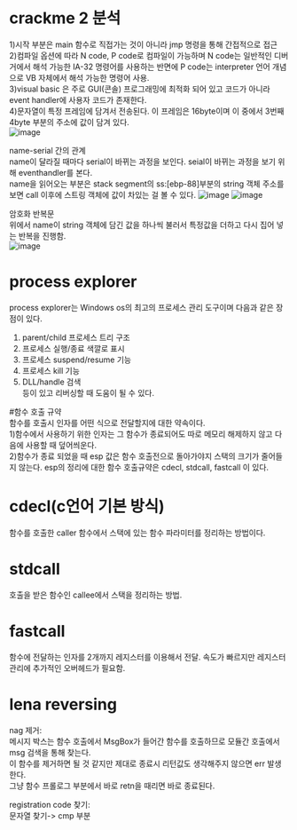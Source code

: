 # crackme 2 분석  
1)시작 부분은 main 함수로 직접가는 것이 아니라 jmp 명령을 통해 간접적으로 접근  
2)컴파일 옵션에 따라 N code, P code로 컴파일이 가능하며 N code는 일반적인 디버거에서 해석 가능한 IA-32 명령어를 사용하는 반면에 P code는 interpreter 언어 개념으로 VB 자체에서 해석 가능한 명령어 사용.  
3)visual basic 은 주로 GUI(콘솔) 프로그래밍에 최적화 되어 있고 코드가 아니라 event handler에 사용자 코드가 존재한다.  
4)문자열이 특정 프레임에 담겨서 전송된다. 이 프레임은 16byte이며 이 중에서 3번째 4byte 부분의 주소에 값이 담겨 있다.  
![image](https://user-images.githubusercontent.com/65746019/117482507-73a84300-af9f-11eb-9240-0294f6c714ef.png)  

name-serial 간의 관계  
name이 달라질 때마다 serial이 바뀌는 과정을 보인다. seial이 바뀌는 과정을 보기 위해 eventhandler를 본다.  
name을 읽어오는 부분은 stack segment의 ss:[ebp-88]부분의 string 객체 주소를 보면 call 이후에 스트링 객체에 값이 차있는 걸 볼 수 있다.
![image](https://user-images.githubusercontent.com/65746019/117486707-ed8efb00-afa4-11eb-9b2a-2eca3c4d0d7e.png)
![image](https://user-images.githubusercontent.com/65746019/117486722-f41d7280-afa4-11eb-8c46-a94dce962ed4.png)  

암호화 반복문   
위에서 name이 string 객체에 담긴 값을 하나씩 불러서 특정값을 더하고 다시 집어 넣는 반복을 진행함.  
![image](https://user-images.githubusercontent.com/65746019/117487948-bb7e9880-afa6-11eb-8e66-8fe0af760e49.png)



# process explorer  
process explorer는 Windows os의 최고의 프로세스 관리 도구이며 다음과 같은 장점이 있다.  
1) parent/child 프로세스 트리 구조  
2) 프로세스 실행/종료 색깔로 표시  
3) 프로세스 suspend/resume 기능  
4) 프로세스 kill 기능  
5) DLL/handle 검색  
등이 있고 리버싱할 때 도움이 될 수 있다.  


#함수 호출 규약  
함수를 호출시 인자를 어떤 식으로 전달할지에 대한 약속이다.  
1)함수에서 사용하기 위한 인자는 그 함수가 종료되어도 따로 메모리 해제하지 않고 다음에 사용할 때 덮어씌운다.  
2)함수가 종료 되었을 때 esp 값은 함수 호출전으로 돌아가야지 스택의 크기가 줄어들지 않는다. esp의 정리에 대한 함수 호출규약은 cdecl, stdcall, fastcall 이 있다.  

# cdecl(c언어 기본 방식)  
함수를 호출한 caller 함수에서 스택에 있는 함수 파라미터를 정리하는 방법이다.  

# stdcall  
호출을 받은 함수인 callee에서 스택을 정리하는 방법.  

# fastcall  
함수에 전달하는 인자를 2개까지 레지스터를 이용해서 전달. 속도가 빠르지만 레지스터 관리에 추가적인 오버헤드가 필요함.  


# lena reversing  
nag 제거:  
메시지 박스는 함수 호출에서 MsgBox가 들어간 함수를 호출하므로 모듈간 호출에서 msg 검색을 통해 찾는다.  
이 함수를 제거하면 될 것 같지만 제대로 종료시 리턴값도 생각해주지 않으면 err 발생한다.  
그냥 함수 프롤로그 부분에서 바로 retn을 때리면 바로 종료된다.  

registration code 찾기:  
문자열 찾기-> cmp 부분 

